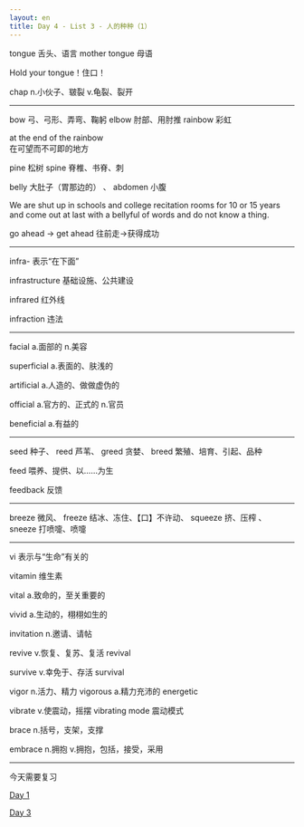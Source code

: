 ```yaml
---
layout: en
title: Day 4 - List 3 - 人的种种（1）
---
```


tongue 舌头、语言 mother tongue 母语

Hold your tongue！住口！

chap n.小伙子、皲裂 v.龟裂、裂开

---

bow 弓、弓形、弄弯、鞠躬 elbow 肘部、用肘推 rainbow 彩虹

at the end of the rainbow   
在可望而不可即的地方

pine 松树 spine 脊椎、书脊、刺

belly 大肚子（胃那边的） 、 abdomen 小腹

We are shut up in schools and college recitation rooms for 10 or 15 years and come out at last with a bellyful of words and do not know a thing.

go ahead -> get ahead 往前走->获得成功

---

infra- 表示“在下面”

infrastructure 基础设施、公共建设

infrared 红外线

infraction 违法

---

facial a.面部的 n.美容

superficial a.表面的、肤浅的

artificial a.人造的、做做虚伪的

official a.官方的、正式的 n.官员

beneficial a.有益的

---

seed 种子、 reed 芦苇、 greed 贪婪、 breed 繁殖、培育、引起、品种

feed 喂养、提供、以……为生

feedback 反馈 

---

breeze 微风、 freeze 结冰、冻住、【口】不许动、 squeeze 挤、压榨 、 sneeze 打喷嚏、喷嚏

---

vi 表示与“生命”有关的

vitamin 维生素

vital a.致命的，至关重要的

vivid a.生动的，栩栩如生的

invitation n.邀请、请帖

revive v.恢复、复苏、复活 revival

survive v.幸免于、存活 survival

vigor n.活力、精力 vigorous a.精力充沛的 energetic

vibrate v.使震动，摇摆 vibrating mode 震动模式

brace n.括号，支架，支撑

embrace n.拥抱 v.拥抱，包括，接受，采用


---

今天需要复习

[Day 1](/en/001)

[Day 3](/en/003)







































